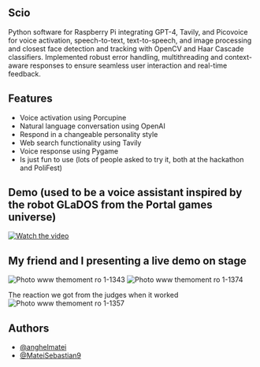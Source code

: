 ## Scio

Python software for Raspberry Pi integrating GPT-4, Tavily, and Picovoice for voice activation, speech-to-text, text-to-speech, and image processing and closest face detection and tracking with OpenCV and Haar Cascade classifiers. Implemented robust error handling, multithreading and context-aware responses to ensure seamless user interaction and real-time feedback.

## Features

- Voice activation using Porcupine
- Natural language conversation using OpenAI
- Respond in a changeable personality style
- Web search functionality using Tavily
- Voice response using Pygame
- Is just fun to use (lots of people asked to try it, both at the hackathon and PoliFest)
## Demo (used to be a voice assistant inspired by the robot GLaDOS from the Portal games universe)

[![Watch the video](https://img.youtube.com/vi/hfDtnavh2PQ/hqdefault.jpg)](https://www.youtube.com/embed/hfDtnavh2PQ)
## My friend and I presenting a live demo on stage
![Photo www themoment ro 1-1343](https://github.com/anghelmatei/BucharestHackathon-GLaDOS/assets/139790358/9767e89c-3643-42ba-89c2-1828a5068594)
![Photo www themoment ro 1-1374](https://github.com/anghelmatei/BucharestHackathon-GLaDOS/assets/139790358/308c5c21-cc17-41a3-94da-c601b737c356)

The reaction we got from the judges when it worked
![Photo www themoment ro 1-1357](https://github.com/anghelmatei/BucharestHackathon-GLaDOS/assets/139790358/67244121-0d08-4f8f-9b74-dbe86e0e8d93)


## Authors

- [@anghelmatei](https://github.com/anghelmatei)
- [@MateiSebastian9](https://github.com/MateiSebastian9)

